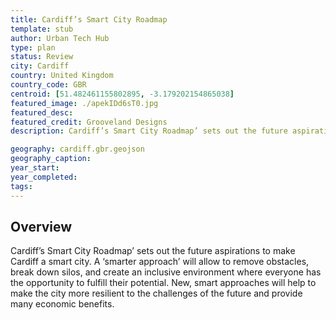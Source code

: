 ```yaml
---
title: Cardiff’s Smart City Roadmap
template: stub
author: Urban Tech Hub
type: plan
status: Review
city: Cardiff
country: United Kingdom
country_code: GBR
centroid: [51.482461155802895, -3.179202154865038]
featured_image: ./apekIDd6sT0.jpg
featured_desc: 
featured_credit: Grooveland Designs
description: Cardiff’s Smart City Roadmap’ sets out the future aspirations to make Cardiff a smart city. A ‘smarter approach’ will allow to remove obstacles, break down silos, and create an inclusive environment where everyone has the opportunity to fulfill their potential. New, smart approaches will help to make the city more resilient to the challenges of the future and provide many economic benefits.

geography: cardiff.gbr.geojson
geography_caption:
year_start:
year_completed:
tags:
---
```


## Overview
Cardiff’s Smart City Roadmap’ sets out the future aspirations to make Cardiff a smart city. A ‘smarter approach’ will allow to remove obstacles, break down silos, and create an inclusive environment where everyone has the opportunity to fulfill their potential. New, smart approaches will help to make the city more resilient to the challenges of the future and provide many economic benefits.
